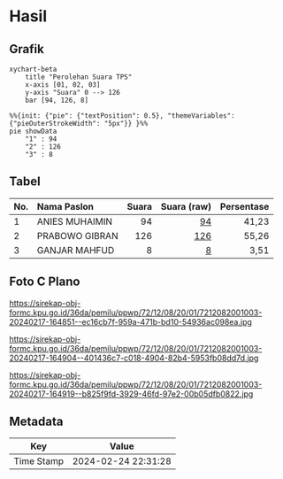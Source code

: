 # Hasil

## Grafik

```mermaid
xychart-beta
    title "Perolehan Suara TPS"
    x-axis [01, 02, 03]
    y-axis "Suara" 0 --> 126
    bar [94, 126, 8]
```

```mermaid
%%{init: {"pie": {"textPosition": 0.5}, "themeVariables": {"pieOuterStrokeWidth": "5px"}} }%%
pie showData
    "1" : 94
    "2" : 126
    "3" : 8
```

## Tabel

| No. | Nama Paslon    | Suara | Suara (raw) | Persentase |
|:--- |:-------------- | -----:| -----------:| ----------:|
| 1   | ANIES MUHAIMIN | 94    | [94][p-1]   | 41,23      |
| 2   | PRABOWO GIBRAN | 126   | [126][p-2]  | 55,26      |
| 3   | GANJAR MAHFUD  | 8     | [8][p-3]    | 3,51       |


[p-1]: https://github.com/gigit-pemilu/pemilu-2024-72-sulawesi-tengah/blob/main/pilpres/hitung-suara/sub/72-sulawesi-tengah/sub/12-morowali-utara/sub/08-bungku-utara/sub/2001-baturube/sub/003-tps/sub/paslon-1.txt
[p-2]: https://github.com/gigit-pemilu/pemilu-2024-72-sulawesi-tengah/blob/main/pilpres/hitung-suara/sub/72-sulawesi-tengah/sub/12-morowali-utara/sub/08-bungku-utara/sub/2001-baturube/sub/003-tps/sub/paslon-2.txt
[p-3]: https://github.com/gigit-pemilu/pemilu-2024-72-sulawesi-tengah/blob/main/pilpres/hitung-suara/sub/72-sulawesi-tengah/sub/12-morowali-utara/sub/08-bungku-utara/sub/2001-baturube/sub/003-tps/sub/paslon-3.txt

## Foto C Plano

https://sirekap-obj-formc.kpu.go.id/36da/pemilu/ppwp/72/12/08/20/01/7212082001003-20240217-164851--ec16cb7f-959a-471b-bd10-54936ac098ea.jpg

https://sirekap-obj-formc.kpu.go.id/36da/pemilu/ppwp/72/12/08/20/01/7212082001003-20240217-164904--401436c7-c018-4904-82b4-5953fb08dd7d.jpg

https://sirekap-obj-formc.kpu.go.id/36da/pemilu/ppwp/72/12/08/20/01/7212082001003-20240217-164919--b825f9fd-3929-46fd-97e2-00b05dfb0822.jpg


## Metadata

| Key        | Value               |
| ---------- | ------------------- |
| Time Stamp | 2024-02-24 22:31:28 |



